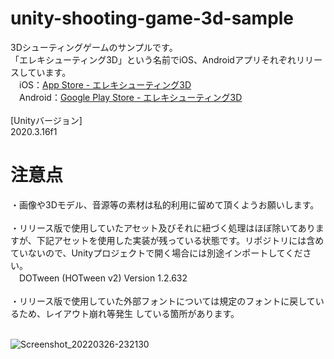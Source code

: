 # unity-shooting-game-3d-sample
3Dシューティングゲームのサンプルです。</br>
「エレキシューティング3D」という名前でiOS、Androidアプリそれぞれリリースしています。</br>
　iOS：<a href="https://apps.apple.com/jp/app/%E3%82%A8%E3%83%AC%E3%82%AD%E3%82%B7%E3%83%A5%E3%83%BC%E3%83%86%E3%82%A3%E3%83%B3%E3%82%B03d-%E3%82%AB%E3%83%8B%E3%82%92%E7%84%A1%E9%99%90%E3%81%AB%E5%80%92%E3%81%99%E3%82%B7%E3%83%A5%E3%83%BC%E3%83%86%E3%82%A3%E3%83%B3%E3%82%B0/id1617101732?uo=4">App Store - エレキシューティング3D</a></br>
　Android：<a href="https://play.google.com/store/apps/details?id=com.molegoro.shooting3d">Google Play Store - エレキシューティング3D</a></br>
</br>
[Unityバージョン]<br>
2020.3.16f1<br>
<h1>注意点</h1>
・画像や3Dモデル、音源等の素材は私的利用に留めて頂くようお願いします。</br>
</br>
・リリース版で使用していたアセット及びそれに紐づく処理はほぼ除いてありますが、下記アセットを使用した実装が残っている状態です。リポジトリには含めていないので、Unityプロジェクトで開く場合には別途インポートしてください。</br>
　DOTween (HOTween v2) Version 1.2.632</br>
 </br>
・リリース版で使用していた外部フォントについては規定のフォントに戻しているため、レイアウト崩れ等発生 している箇所があります。</br>
</br>

![Screenshot_20220326-232130](https://user-images.githubusercontent.com/77447256/162586931-0ae5bf1e-00f9-4d43-a911-7ee5e1bc6f37.png)
